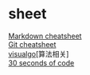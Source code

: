 # sheet
[Markdown cheatsheet](https://quickref.me/markdown)  
[Git cheatsheet](https://cheatsheet.wang/)  
[visualgo](https://visualgo.net/en)[算法相关]  
[30 seconds of code](https://www.30secondsofcode.org/)  

